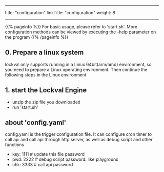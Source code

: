 
---
title: "configuration"
linkTitle: "configuration"
weight: 8

---

{{% pageinfo %}}
For basic usage, please refer to 'start.sh'. More configuration methods can be viewed by executing the -help parameter on the program
{{% /pageinfo %}}

## 0. Prepare a linux system
lockval only supports running in a Linux 64bit(arm/amd) environment, so you need to prepare a Linux operating environment. Then continue the following steps in the Linux environment

## 1. start the Lockval Engine
- unzip the zip file you downloaded
- run 'start.sh'

## about 'config.yaml'
config.yaml is the trigger configuration file. It can configure cron timer to call api and call api through http server, as well as debug script and other functions
- key: 1111 # update this file password
- pwd: 2222 # debug script password. like playground
- chk: 3333 # call api password
